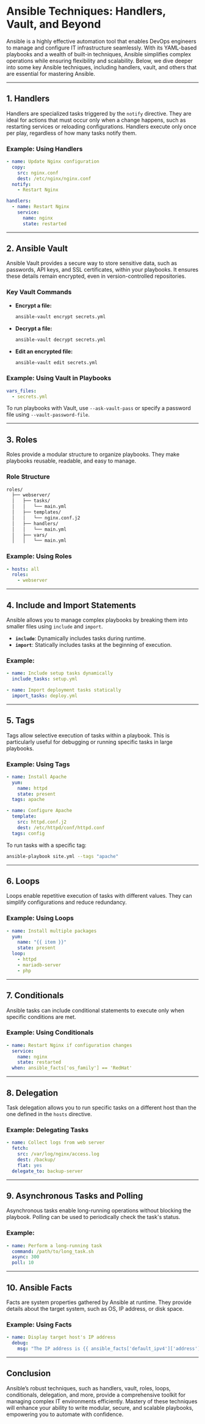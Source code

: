 # Ansible Techniques: Handlers, Vault, and Beyond  

Ansible is a highly effective automation tool that enables DevOps engineers to manage and configure IT infrastructure seamlessly. With its YAML-based playbooks and a wealth of built-in techniques, Ansible simplifies complex operations while ensuring flexibility and scalability. Below, we dive deeper into some key Ansible techniques, including handlers, vault, and others that are essential for mastering Ansible.  

---

## **1. Handlers**  
Handlers are specialized tasks triggered by the `notify` directive. They are ideal for actions that must occur only when a change happens, such as restarting services or reloading configurations. Handlers execute only once per play, regardless of how many tasks notify them.  

### Example: Using Handlers  
```yaml  
- name: Update Nginx configuration  
  copy:  
    src: nginx.conf  
    dest: /etc/nginx/nginx.conf  
  notify:  
    - Restart Nginx  

handlers:  
  - name: Restart Nginx  
    service:  
      name: nginx  
      state: restarted  
```  

---

## **2. Ansible Vault**  
Ansible Vault provides a secure way to store sensitive data, such as passwords, API keys, and SSL certificates, within your playbooks. It ensures these details remain encrypted, even in version-controlled repositories.  

### Key Vault Commands  
- **Encrypt a file:**  
  ```bash  
  ansible-vault encrypt secrets.yml  
  ```  
- **Decrypt a file:**  
  ```bash  
  ansible-vault decrypt secrets.yml  
  ```  
- **Edit an encrypted file:**  
  ```bash  
  ansible-vault edit secrets.yml  
  ```  

### Example: Using Vault in Playbooks  
```yaml  
vars_files:  
  - secrets.yml  
```  
To run playbooks with Vault, use `--ask-vault-pass` or specify a password file using `--vault-password-file`.  

---

## **3. Roles**  
Roles provide a modular structure to organize playbooks. They make playbooks reusable, readable, and easy to manage.  

### Role Structure  
```bash  
roles/  
  ├── webserver/  
  │   ├── tasks/  
  │   │   └── main.yml  
  │   ├── templates/  
  │   │   └── nginx.conf.j2  
  │   ├── handlers/  
  │   │   └── main.yml  
  │   ├── vars/  
  │   │   └── main.yml  
```  

### Example: Using Roles  
```yaml  
- hosts: all  
  roles:  
    - webserver  
```  

---

## **4. Include and Import Statements**  
Ansible allows you to manage complex playbooks by breaking them into smaller files using `include` and `import`.  

- **`include`**: Dynamically includes tasks during runtime.  
- **`import`**: Statically includes tasks at the beginning of execution.  

### Example:  
```yaml  
- name: Include setup tasks dynamically  
  include_tasks: setup.yml  

- name: Import deployment tasks statically  
  import_tasks: deploy.yml  
```  

---

## **5. Tags**  
Tags allow selective execution of tasks within a playbook. This is particularly useful for debugging or running specific tasks in large playbooks.  

### Example: Using Tags  
```yaml  
- name: Install Apache  
  yum:  
    name: httpd  
    state: present  
  tags: apache  

- name: Configure Apache  
  template:  
    src: httpd.conf.j2  
    dest: /etc/httpd/conf/httpd.conf  
  tags: config  
```  
To run tasks with a specific tag:  
```bash  
ansible-playbook site.yml --tags "apache"  
```  

---

## **6. Loops**  
Loops enable repetitive execution of tasks with different values. They can simplify configurations and reduce redundancy.  

### Example: Using Loops  
```yaml  
- name: Install multiple packages  
  yum:  
    name: "{{ item }}"  
    state: present  
  loop:  
    - httpd  
    - mariadb-server  
    - php  
```  

---

## **7. Conditionals**  
Ansible tasks can include conditional statements to execute only when specific conditions are met.  

### Example: Using Conditionals  
```yaml  
- name: Restart Nginx if configuration changes  
  service:  
    name: nginx  
    state: restarted  
  when: ansible_facts['os_family'] == 'RedHat'  
```  

---

## **8. Delegation**  
Task delegation allows you to run specific tasks on a different host than the one defined in the `hosts` directive.  

### Example: Delegating Tasks  
```yaml  
- name: Collect logs from web server  
  fetch:  
    src: /var/log/nginx/access.log  
    dest: /backup/  
    flat: yes  
  delegate_to: backup-server  
```  

---

## **9. Asynchronous Tasks and Polling**  
Asynchronous tasks enable long-running operations without blocking the playbook. Polling can be used to periodically check the task's status.  

### Example:  
```yaml  
- name: Perform a long-running task  
  command: /path/to/long_task.sh  
  async: 300  
  poll: 10  
```  

---

## **10. Ansible Facts**  
Facts are system properties gathered by Ansible at runtime. They provide details about the target system, such as OS, IP address, or disk space.  

### Example: Using Facts  
```yaml  
- name: Display target host's IP address  
  debug:  
    msg: "The IP address is {{ ansible_facts['default_ipv4']['address'] }}"  
```  

---

## **Conclusion**  
Ansible’s robust techniques, such as handlers, vault, roles, loops, conditionals, delegation, and more, provide a comprehensive toolkit for managing complex IT environments efficiently. Mastery of these techniques will enhance your ability to write modular, secure, and scalable playbooks, empowering you to automate with confidence.  
